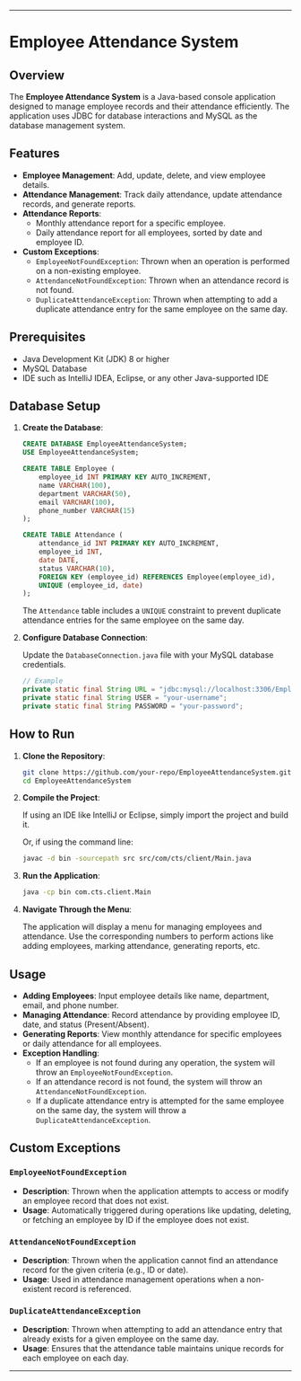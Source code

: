 
---

# Employee Attendance System

## Overview

The **Employee Attendance System** is a Java-based console application designed to manage employee records and their attendance efficiently. The application uses JDBC for database interactions and MySQL as the database management system. 

## Features

- **Employee Management**: Add, update, delete, and view employee details.
- **Attendance Management**: Track daily attendance, update attendance records, and generate reports.
- **Attendance Reports**: 
  - Monthly attendance report for a specific employee.
  - Daily attendance report for all employees, sorted by date and employee ID.
- **Custom Exceptions**:
  - `EmployeeNotFoundException`: Thrown when an operation is performed on a non-existing employee.
  - `AttendanceNotFoundException`: Thrown when an attendance record is not found.
  - `DuplicateAttendanceException`: Thrown when attempting to add a duplicate attendance entry for the same employee on the same day.

## Prerequisites

- Java Development Kit (JDK) 8 or higher
- MySQL Database
- IDE such as IntelliJ IDEA, Eclipse, or any other Java-supported IDE

## Database Setup

1. **Create the Database**: 

   ```sql
   CREATE DATABASE EmployeeAttendanceSystem;
   USE EmployeeAttendanceSystem;

   CREATE TABLE Employee (
       employee_id INT PRIMARY KEY AUTO_INCREMENT,
       name VARCHAR(100),
       department VARCHAR(50),
       email VARCHAR(100),
       phone_number VARCHAR(15)
   );

   CREATE TABLE Attendance (
       attendance_id INT PRIMARY KEY AUTO_INCREMENT,
       employee_id INT,
       date DATE,
       status VARCHAR(10),
       FOREIGN KEY (employee_id) REFERENCES Employee(employee_id),
       UNIQUE (employee_id, date)
   );
   ```

   The `Attendance` table includes a `UNIQUE` constraint to prevent duplicate attendance entries for the same employee on the same day.

2. **Configure Database Connection**:

   Update the `DatabaseConnection.java` file with your MySQL database credentials.

   ```java
   // Example
   private static final String URL = "jdbc:mysql://localhost:3306/EmployeeAttendanceSystem";
   private static final String USER = "your-username";
   private static final String PASSWORD = "your-password";
   ```

## How to Run

1. **Clone the Repository**: 

   ```bash
   git clone https://github.com/your-repo/EmployeeAttendanceSystem.git
   cd EmployeeAttendanceSystem
   ```

2. **Compile the Project**:

   If using an IDE like IntelliJ or Eclipse, simply import the project and build it. 

   Or, if using the command line:

   ```bash
   javac -d bin -sourcepath src src/com/cts/client/Main.java
   ```

3. **Run the Application**:

   ```bash
   java -cp bin com.cts.client.Main
   ```

4. **Navigate Through the Menu**:

   The application will display a menu for managing employees and attendance. Use the corresponding numbers to perform actions like adding employees, marking attendance, generating reports, etc.

## Usage

- **Adding Employees**: Input employee details like name, department, email, and phone number.
- **Managing Attendance**: Record attendance by providing employee ID, date, and status (Present/Absent).
- **Generating Reports**: View monthly attendance for specific employees or daily attendance for all employees.
- **Exception Handling**:
  - If an employee is not found during any operation, the system will throw an `EmployeeNotFoundException`.
  - If an attendance record is not found, the system will throw an `AttendanceNotFoundException`.
  - If a duplicate attendance entry is attempted for the same employee on the same day, the system will throw a `DuplicateAttendanceException`.

## Custom Exceptions

### `EmployeeNotFoundException`

- **Description**: Thrown when the application attempts to access or modify an employee record that does not exist.
- **Usage**: Automatically triggered during operations like updating, deleting, or fetching an employee by ID if the employee does not exist.

### `AttendanceNotFoundException`

- **Description**: Thrown when the application cannot find an attendance record for the given criteria (e.g., ID or date).
- **Usage**: Used in attendance management operations when a non-existent record is referenced.

### `DuplicateAttendanceException`

- **Description**: Thrown when attempting to add an attendance entry that already exists for a given employee on the same day.
- **Usage**: Ensures that the attendance table maintains unique records for each employee on each day.

---

